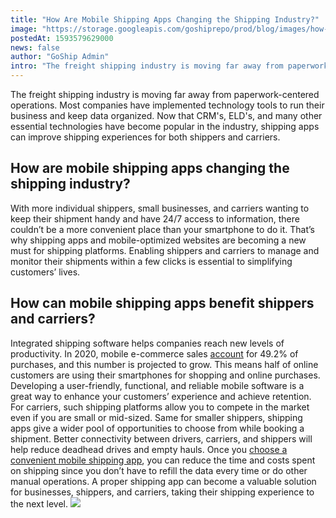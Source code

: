 ```yaml
---
title: "How Are Mobile Shipping Apps Changing the Shipping Industry?"
image: "https://storage.googleapis.com/goshiprepo/prod/blog/images/how-are-mobile-shipping-apps-changing-the-shipping-industry.jpg"
postedAt: 1593579629000
news: false
author: "GoShip Admin"
intro: "The freight shipping industry is moving far away from paperwork-centered operations. Most companies have implemented technology tools to run their business and keep data organized. Now that CRM's, ELD's, and many other essential technologies have become popular in the industry, shipping apps can improve shipping experiences for both shippers and carriers. \n\nHow are mobile shipping apps changing the shipping industry?\n-\n\nWith more individual shippers, small businesses, and carriers wanting to keep their ship"
---
```

The freight shipping industry is moving far away from paperwork-centered operations. Most companies have implemented technology tools to run their business and keep data organized. Now that CRM's, ELD's, and many other essential technologies have become popular in the industry, shipping apps can improve shipping experiences for both shippers and carriers.

How are mobile shipping apps changing the shipping industry?
------------------------------------------------------------

With more individual shippers, small businesses, and carriers wanting to keep their shipment handy and have 24/7 access to information, there couldn’t be a more convenient place than your smartphone to do it. That’s why shipping apps and mobile-optimized websites are becoming a new must for shipping platforms. Enabling shippers and carriers to manage and monitor their shipments within a few clicks is essential to simplifying customers’ lives.

How can mobile shipping apps benefit shippers and carriers?
-----------------------------------------------------------

Integrated shipping software helps companies reach new levels of productivity. In 2020, mobile e-commerce sales [account](https://www.statista.com/statistics/249863/us-mobile-retail-commerce-sales-as-percentage-of-e-commerce-sales/) for 49.2% of purchases, and this number is projected to grow. This means half of online customers are using their smartphones for shopping and online purchases. Developing a user-friendly, functional, and reliable mobile software is a great way to enhance your customers’ experience and achieve retention. For carriers, such shipping platforms allow you to compete in the market even if you are small or mid-sized. Same for smaller shippers, shipping apps give a wider pool of opportunities to choose from while booking a shipment. Better connectivity between drivers, carriers, and shippers will help reduce deadhead drives and empty hauls. Once you [choose a convenient mobile shipping app](https://www.goship.com/blog/how-to-choose-the-best-shipping-app/), you can reduce the time and costs spent on shipping since you don’t have to refill the data every time or do other manual operations. A proper shipping app can become a valuable solution for businesses, shippers, and carriers, taking their shipping experience to the next level. [![](https://www.goship.com/wp-content/uploads/2021/02/1ace89b4-fe28-40ff-a2a7-4cddc60fc9ec.png)](https://www.goship.com/)
